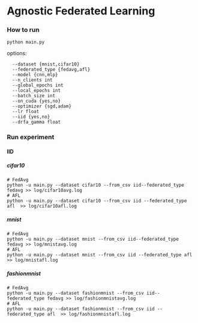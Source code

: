 # Agnostic Federated Learning

### How to run
```
python main.py 
```
options:
```
  --dataset {mnist,cifar10}          
  --federated_type {fedavg,afl}     
  --model {cnn,mlp}         
  --n_clients int            
  --global_epochs int    
  --local_epochs int
  --batch_size int
  --on_cuda {yes,no}
  --optimizer {sgd,adam}
  --lr float
  --iid {yes,no}
  --drfa_gamma float
```

### Run experiment

#### IID

##### cifar10
```
# FedAvg
python -u main.py --dataset cifar10 --from_csv iid--federated_type fedavg >> log/cifar10avg.log
# AFL
python -u main.py --dataset cifar10 --from_csv iid --federated_type afl  >> log/cifar10afl.log
```
##### mnist
```
# FedAvg
python -u main.py --dataset mnist --from_csv iid--federated_type fedavg >> log/mnistavg.log
# AFL
python -u main.py --dataset mnist --from_csv iid --federated_type afl  >> log/mnistafl.log
```

##### fashionmnist
```
# FedAvg
python -u main.py --dataset fashionmnist --from_csv iid--federated_type fedavg >> log/fashionmnistavg.log
# AFL
python -u main.py --dataset fashionmnist --from_csv iid --federated_type afl  >> log/fashionmnistafl.log
```
